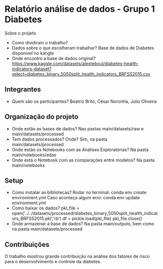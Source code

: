 # Relatório análise de dados - Grupo 1 Diabetes 

Sobre o projeto

- Como dividiram o trabalho?
- Dados sobre o que escolheram trabalhar?
    Base de dados de Diabetes disponível no kangle
- Onde encontro a base de dados original?
    https://www.kaggle.com/datasets/alexteboul/diabetes-health-indicators-dataset?select=diabetes_binary_5050split_health_indicators_BRFSS2015.csv

## Integrantes

- Quem são os participantes?
    Beatriz Brito,
    César Noronha, 
    Julio Oliveira

## Organização do projeto

- Onde estão as bases de dados?
    Nas pastas main/datasets/raw e main/datasets/processed
- Tem dados processados? Onde?
    Sim, na pasta main/datasets/processed
- Onde estão os Notebooks com as Análises Exploratórias?
    Na pasta main/notebooks/edas
- Onde está o Notebook com as comparações entre modelos?
    Na pasta main/notebooks

## Setup

- Como instalar as bibliotecas?
    Rodar no terminal:
    conda env create environment.yml
    Caso aconteça algum erro:
    conda env update environment.yml 
- Como baixar os dados? 
    pkl_file = open('../../datasets/processed/diabetes_binary_5050split_health_indicators_BRFSS2015.pkl','rb')
    df = pickle.load(pkl_file)
    pkl_file.close()
- Onde armazenar a base de dados?
    Na pasta main/outputs, bem como na pasta main/datasets/processed

## Contribuições

O trabalho mostrou grande contribuição na análise dos fatores de risco para o desenvolvimento e controle da diabetes.
